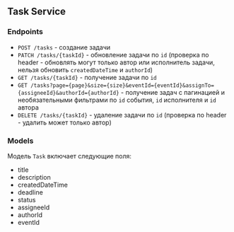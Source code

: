 ## Task Service

### Endpoints
- `POST /tasks` - создание задачи
- `PATCH /tasks/{taskId}` - обновление задачи по `id` (проверка по header - обновлять могут только автор или исполнитель задачи, нельзя обновить `createdDateTime` и `authorId`)
- `GET /tasks/{taskId}` - получение задачи по `id`
- `GET /tasks?page={page}&size={size}&eventId={eventId}&assignTo={assigneeId}&authorId={authorId}` - получение задач с пагинацией и необязательными фильтрами по `id` события, `id` исполнителя и `id` автора
- `DELETE /tasks/{taskId}` - удаление задачи по `id` (проверка по header - удалить может только автор)

### Models
Модель `Task` включает следующие поля: 
- title
- description
- createdDateTime
- deadline
- status
- assigneeId
- authorId
- eventId